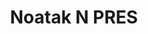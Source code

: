 ---
unit_code: "NOAT"
unit_name: "Noatak N PRES"
unit_type: "National Preserve"
nps_region: "Alaska"
scalerank: 4
note: "null"
name: "Noatak N PRES"
featureclass: "National Park Service"
geojson: >-
  {"type":"Feature","properties":{},"geometry":{"type":"Polygon","coordinates":[[[-155.65266927083334,68.0228271484375],[-155.65266927083334,68.0228271484375],[-155.61885579427084,68.0228271484375],[-155.61885579427084,67.96492513020834],[-155.68648274739584,67.97945149739584],[-155.74442545572916,67.974609375],[-155.74442545572916,67.99873860677084],[-155.78304036458334,68.01806640625],[-155.87479654947916,68.0277099609375],[-155.96171061197916,68.01318359375],[-156.02449544270834,67.9842529296875],[-156.07763671875,67.9842529296875],[-156.14522298177084,67.98909505208334],[-156.2418212890625,67.98909505208334],[-156.314208984375,67.99873860677084],[-156.33837890625,67.9842529296875],[-156.43977864583334,67.974609375],[-156.492919921875,67.96492513020834],[-156.47359212239584,67.94563802083334],[-156.488037109375,67.90218098958334],[-156.56050618489584,67.8731689453125],[-156.5460205078125,67.85872395833334],[-156.59431966145834,67.820068359375],[-156.6522216796875,67.80074055989584],[-156.56050618489584,67.7862548828125],[-156.59431966145834,67.73799641927084],[-156.64742024739584,67.72347005208334],[-156.6522216796875,67.69453938802084],[-156.68603515625,67.68965657552084],[-156.68603515625,67.67036946614584],[-156.7198486328125,67.6558837890625],[-156.7294921875,67.63655598958334],[-156.75846354166666,67.64619954427084],[-156.82609049479166,67.64139811197917],[-156.88887532552084,67.68001302083334],[-156.97578938802084,67.65108235677084],[-156.99991861979166,67.61726888020834],[-156.94197591145834,67.61726888020834],[-156.94677734375,67.5882568359375],[-156.9178466796875,67.59309895833334],[-156.9033203125,67.56412760416667],[-156.927490234375,67.5447998046875],[-156.96610514322916,67.554443359375],[-157.00956217447916,67.53035481770834],[-157.06270345052084,67.53515625],[-157.14481608072916,67.56412760416667],[-157.20756022135416,67.55928548177084],[-157.20756022135416,67.57861328125],[-157.25101725260416,67.5882568359375],[-157.27034505208334,67.58345540364584],[-157.26070149739584,67.510986328125],[-157.29931640625,67.50618489583334],[-157.31380208333334,67.48689778645834],[-157.44417317708334,67.467529296875],[-157.53592936197916,67.44344075520834],[-157.58902994791666,67.43855794270834],[-157.57938639322916,67.4144287109375],[-157.59391276041666,67.39510091145834],[-157.64701334635416,67.39998372395834],[-157.64701334635416,67.4144287109375],[-157.69527180989584,67.4144287109375],[-157.69047037760416,67.45308430989584],[-157.758056640625,67.4482421875],[-157.76774088541666,67.42891438802084],[-157.83048502604166,67.40478515625],[-157.85945638020834,67.424072265625],[-157.84501139322916,67.4482421875],[-157.88362630208334,67.4578857421875],[-157.89326985677084,67.47237141927084],[-157.94156901041666,67.4820556640625],[-157.90779622395834,67.49654134114584],[-157.94637044270834,67.510986328125],[-157.93192545572916,67.53035481770834],[-158.05265299479166,67.53999837239584],[-158.08162434895834,67.53035481770834],[-158.17818196614584,67.51582845052084],[-158.284423828125,67.48689778645834],[-158.29890950520834,67.50618489583334],[-158.26509602864584,67.52067057291667],[-158.29890950520834,67.5447998046875],[-158.36165364583334,67.5447998046875],[-158.39066569010416,67.53035481770834],[-158.49690755208334,67.53035481770834],[-158.53068033854166,67.55928548177084],[-158.51139322916666,67.57381184895834],[-158.55485026041666,67.59309895833334],[-158.59830729166666,67.5882568359375],[-158.62727864583334,67.60762532552084],[-158.632080078125,67.65108235677084],[-158.73347981770834,67.6751708984375],[-158.79146321614584,67.68001302083334],[-158.87837727864584,67.6751708984375],[-158.86873372395834,67.61726888020834],[-158.96529134114584,67.597900390625],[-158.95564778645834,67.58345540364584],[-159.03291829427084,67.5689697265625],[-159.04256184895834,67.5882568359375],[-159.02323404947916,67.6220703125],[-159.0377197265625,67.6317138671875],[-159.15360514322916,67.61726888020834],[-159.201904296875,67.64139811197917],[-159.26953125,67.64139811197917],[-159.2984619140625,67.66552734375],[-159.29366048177084,67.6751708984375],[-159.35160319010416,67.6993408203125],[-159.375732421875,67.70418294270834],[-159.3419189453125,67.72831217447917],[-159.3419189453125,67.75728352864584],[-159.3033447265625,67.78145345052084],[-159.33711751302084,67.7862548828125],[-159.4337158203125,67.78145345052084],[-159.48197428385416,67.79109700520834],[-159.50130208333334,67.81038411458334],[-159.549560546875,67.80558268229167],[-159.6268310546875,67.82491048177084],[-159.7137451171875,67.83935546875],[-159.7620849609375,67.8731689453125],[-159.86344401041666,67.8489990234375],[-159.92138671875,67.8489990234375],[-159.96004231770834,67.82491048177084],[-159.94071451822916,67.80558268229167],[-159.9697265625,67.80558268229167],[-160.02762858072916,67.75244140625],[-160.09525553385416,67.7427978515625],[-160.18216959635416,67.73799641927084],[-160.24495442708334,67.70418294270834],[-160.23527018229166,67.68485514322917],[-160.27392578125,67.6751708984375],[-160.28361002604166,67.65108235677084],[-160.25459798177084,67.64619954427084],[-160.2401123046875,67.60762532552084],[-160.29805501302084,67.57381184895834],[-160.385009765625,67.5689697265625],[-160.38981119791666,67.58345540364584],[-160.4381103515625,67.59309895833334],[-160.41878255208334,67.6220703125],[-160.471923828125,67.63655598958334],[-160.46708170572916,67.6558837890625],[-160.515380859375,67.65108235677084],[-160.58296712239584,67.6558837890625],[-160.62642415364584,67.65108235677084],[-160.66507975260416,67.6220703125],[-160.62162272135416,67.60762532552084],[-160.6361083984375,67.59309895833334],[-160.74235026041666,67.58345540364584],[-160.7664794921875,67.57381184895834],[-160.8968505859375,67.60274251302084],[-160.88236490885416,67.62691243489584],[-160.9403076171875,67.6317138671875],[-161.00309244791666,67.6220703125],[-161.017578125,67.6317138671875],[-161.09965006510416,67.64139811197917],[-161.1383056640625,67.6317138671875],[-161.21553548177084,67.6558837890625],[-161.2783203125,67.64619954427084],[-161.23006184895834,67.62691243489584],[-161.25419108072916,67.60762532552084],[-161.24934895833334,67.58345540364584],[-161.33146158854166,67.59309895833334],[-161.42805989583334,67.55928548177084],[-161.4425048828125,67.5447998046875],[-161.5101318359375,67.5255126953125],[-161.5101318359375,67.50618489583334],[-161.56807454427084,67.49169921875],[-161.65983072916666,67.4820556640625],[-161.73225911458334,67.45308430989584],[-161.79984537760416,67.4578857421875],[-161.85298665364584,67.43375651041667],[-161.80952962239584,67.40478515625],[-161.96402994791666,67.39998372395834],[-162.02197265625,67.4144287109375],[-162.07027180989584,67.40478515625],[-162.0992431640625,67.41927083333334],[-162.12821451822916,67.4144287109375],[-162.16202799479166,67.39029947916667],[-162.17167154947916,67.361328125],[-162.24409993489584,67.3468017578125],[-162.263427734375,67.3275146484375],[-162.22481282552084,67.33235677083334],[-162.14754231770834,67.31302897135417],[-162.12337239583334,67.31302897135417],[-162.10408528645834,67.293701171875],[-162.07027180989584,67.293701171875],[-162.02681477864584,67.2744140625],[-162.03645833333334,67.22607421875],[-161.9881591796875,67.206787109375],[-161.94954427083334,67.206787109375],[-161.88191731770834,67.18745930989584],[-161.86747233072916,67.163330078125],[-161.90608723958334,67.1488037109375],[-162.02197265625,67.13435872395834],[-162.02197265625,67.095703125],[-162.0557861328125,67.095703125],[-162.0557861328125,67.03780110677084],[-162.09444173177084,67.03780110677084],[-162.09444173177084,67.0667724609375],[-162.13301595052084,67.0667724609375],[-162.13301595052084,67.08125813802084],[-162.350341796875,67.08125813802084],[-162.350341796875,67.1102294921875],[-162.3165283203125,67.1102294921875],[-162.3165283203125,67.16817220052084],[-162.4952392578125,67.16817220052084],[-162.4952392578125,67.1536865234375],[-162.53385416666666,67.1536865234375],[-162.55318196614584,67.18265787760417],[-162.47591145833334,67.18265787760417],[-162.47591145833334,67.1971435546875],[-162.4034423828125,67.1971435546875],[-162.4034423828125,67.22607421875],[-162.5145263671875,67.22607421875],[-162.5145263671875,67.2406005859375],[-162.55318196614584,67.2406005859375],[-162.55318196614584,67.26957194010417],[-162.58695475260416,67.26957194010417],[-162.58695475260416,67.29854329427084],[-162.697998046875,67.29854329427084],[-162.702880859375,67.31302897135417],[-162.73665364583334,67.31302897135417],[-162.73665364583334,67.34200032552084],[-162.6256103515625,67.34200032552084],[-162.6256103515625,67.3709716796875],[-162.55318196614584,67.3709716796875],[-162.55318196614584,67.4578857421875],[-162.6256103515625,67.4578857421875],[-162.6256103515625,67.44344075520834],[-162.66422526041666,67.44344075520834],[-162.66422526041666,67.38545735677084],[-162.702880859375,67.38545735677084],[-162.702880859375,67.39998372395834],[-162.7752685546875,67.39998372395834],[-162.7752685546875,67.42891438802084],[-162.84773763020834,67.42891438802084],[-162.84773763020834,67.44344075520834],[-162.92496744791666,67.44344075520834],[-162.92496744791666,67.47237141927084],[-162.8863525390625,67.47237141927084],[-162.8863525390625,67.48689778645834],[-162.84773763020834,67.48689778645834],[-162.84773763020834,67.51582845052084],[-162.79459635416666,67.51582845052084],[-162.79459635416666,67.55928548177084],[-162.7559814453125,67.55928548177084],[-162.7559814453125,67.60274251302084],[-162.71732584635416,67.60274251302084],[-162.72216796875,67.64619954427084],[-162.60628255208334,67.64619954427084],[-162.60628255208334,67.66072591145834],[-162.567626953125,67.66072591145834],[-162.567626953125,67.6751708984375],[-162.53385416666666,67.6751708984375],[-162.53385416666666,67.68965657552084],[-162.4952392578125,67.68965657552084],[-162.4952392578125,67.70418294270834],[-162.53385416666666,67.70418294270834],[-162.53385416666666,67.7186279296875],[-162.4952392578125,67.7186279296875],[-162.4952392578125,67.733154296875],[-162.60628255208334,67.733154296875],[-162.60628255208334,67.7186279296875],[-162.6448974609375,67.7186279296875],[-162.6448974609375,67.70418294270834],[-162.7559814453125,67.70418294270834],[-162.76082356770834,67.7620849609375],[-162.72216796875,67.7620849609375],[-162.72216796875,67.776611328125],[-162.80908203125,67.776611328125],[-162.76082356770834,67.81038411458334],[-162.68355305989584,67.82491048177084],[-162.6883544921875,67.8489990234375],[-162.6256103515625,67.863525390625],[-162.6256103515625,67.9581298828125],[-162.6256103515625,68.03255208333334],[-162.50972493489584,68.03255208333334],[-162.50972493489584,68.0469970703125],[-162.4710693359375,68.0469970703125],[-162.4710693359375,68.0615234375],[-162.43245442708334,68.0615234375],[-162.43245442708334,68.10498046875],[-162.4952392578125,68.10498046875],[-162.54833984375,68.08565266927084],[-162.5821533203125,68.10982259114584],[-162.64009602864584,68.1146240234375],[-162.6883544921875,68.14839680989584],[-162.68355305989584,68.1773681640625],[-162.72701009114584,68.1773681640625],[-162.72216796875,68.2015380859375],[-162.746337890625,68.2257080078125],[-162.78011067708334,68.2353515625],[-162.746337890625,68.2449951171875],[-162.746337890625,68.26912434895834],[-162.7752685546875,68.2884521484375],[-162.746337890625,68.298095703125],[-162.77046712239584,68.322265625],[-162.746337890625,68.33675130208334],[-162.78011067708334,68.36092122395834],[-162.69539388020834,68.3800048828125],[-162.63041178385416,68.3946533203125],[-162.615966796875,68.3995361328125],[-162.5386962890625,68.4091796875],[-162.47591145833334,68.3995361328125],[-162.480712890625,68.43815104166667],[-162.46142578125,68.45263671875],[-162.37263997395834,68.47420247395834],[-162.30208333333334,68.49129231770834],[-162.28275553385416,68.5057373046875],[-162.25374348958334,68.49609375],[-162.1861572265625,68.5057373046875],[-162.14754231770834,68.49129231770834],[-162.06062825520834,68.51057942708334],[-162.02197265625,68.476806640625],[-161.94954427083334,68.4622802734375],[-161.92537434895834,68.476806640625],[-161.86263020833334,68.48160807291667],[-161.8916015625,68.51542154947917],[-161.84814453125,68.51542154947917],[-161.780517578125,68.53474934895834],[-161.7274169921875,68.51542154947917],[-161.7274169921875,68.50093587239584],[-161.63570149739584,68.5299072265625],[-161.6405029296875,68.563720703125],[-161.5728759765625,68.563720703125],[-161.55843098958334,68.58784993489584],[-161.50044759114584,68.5926513671875],[-161.4859619140625,68.57820638020834],[-161.42317708333334,68.57820638020834],[-161.41837565104166,68.56856282552084],[-161.345947265625,68.563720703125],[-161.31697591145834,68.55403645833334],[-161.21073404947916,68.5491943359375],[-161.21553548177084,68.52510579427084],[-161.1817626953125,68.52510579427084],[-161.13346354166666,68.54439290364584],[-161.06583658854166,68.53955078125],[-161.03690592447916,68.51057942708334],[-160.92582194010416,68.54439290364584],[-160.88236490885416,68.5299072265625],[-160.81473795572916,68.5299072265625],[-160.78092447916666,68.51057942708334],[-160.72782389322916,68.51057942708334],[-160.71818033854166,68.5299072265625],[-160.64090983072916,68.53955078125],[-160.60709635416666,68.53474934895834],[-160.58780924479166,68.55887858072917],[-160.48636881510416,68.55887858072917],[-160.43326822916666,68.57820638020834],[-160.385009765625,68.563720703125],[-160.37052408854166,68.57820638020834],[-160.31254069010416,68.5733642578125],[-160.2642822265625,68.60233561197917],[-160.22562662760416,68.60233561197917],[-160.1966552734375,68.61201985677084],[-160.13387044270834,68.5830078125],[-160.07108561197916,68.61201985677084],[-160.02762858072916,68.61201985677084],[-160.00830078125,68.60233561197917],[-159.96004231770834,68.62166341145834],[-159.902099609375,68.62646484375],[-159.87312825520834,68.6409912109375],[-159.76688639322916,68.63130696614584],[-159.75240071614584,68.6168212890625],[-159.66064453125,68.65547688802084],[-159.60270182291666,68.62646484375],[-159.54475911458334,68.62166341145834],[-159.549560546875,68.5975341796875],[-159.49165852864584,68.61201985677084],[-159.42887369791666,68.61201985677084],[-159.419189453125,68.57820638020834],[-159.3660888671875,68.58784993489584],[-159.332275390625,68.563720703125],[-159.24055989583334,68.5830078125],[-159.1826171875,68.5733642578125],[-159.114990234375,68.61201985677084],[-159.071533203125,68.61201985677084],[-159.01359049479166,68.5830078125],[-159.01839192708334,68.5733642578125],[-158.95564778645834,68.55887858072917],[-158.95564778645834,68.54439290364584],[-158.87353515625,68.52510579427084],[-158.77693684895834,68.51542154947917],[-158.74800618489584,68.49129231770834],[-158.70454915364584,68.49609375],[-158.68522135416666,68.4622802734375],[-158.5789794921875,68.46712239583334],[-158.55000813802084,68.48160807291667],[-158.52103678385416,68.4622802734375],[-158.48238118489584,68.46712239583334],[-158.43412272135416,68.45263671875],[-158.43412272135416,68.428466796875],[-158.38582356770834,68.42366536458334],[-158.36653645833334,68.4091796875],[-158.30855305989584,68.3995361328125],[-158.216796875,68.41402180989584],[-158.15889485677084,68.40437825520834],[-158.15401204427084,68.385009765625],[-158.11055501302084,68.3753662109375],[-158.1298828125,68.36092122395834],[-158.10091145833334,68.322265625],[-158.0767822265625,68.3319091796875],[-158.0767822265625,68.35123697916667],[-158.01883951822916,68.36572265625],[-157.94637044270834,68.36092122395834],[-157.88846842447916,68.34639485677084],[-157.88362630208334,68.3319091796875],[-157.81599934895834,68.33675130208334],[-157.73872884114584,68.31746419270834],[-157.7049560546875,68.341552734375],[-157.64701334635416,68.341552734375],[-157.671142578125,68.30293782552084],[-157.65665690104166,68.27880859375],[-157.7049560546875,68.26912434895834],[-157.65665690104166,68.26432291666667],[-157.59871419270834,68.24019368489584],[-157.56974283854166,68.254638671875],[-157.50211588541666,68.2449951171875],[-157.39107259114584,68.25948079427084],[-157.35245768229166,68.254638671875],[-157.255859375,68.2884521484375],[-157.2462158203125,68.30777994791667],[-157.19791666666666,68.32710774739584],[-157.1689453125,68.3126220703125],[-157.08203125,68.30777994791667],[-157.04337565104166,68.322265625],[-156.99027506510416,68.31746419270834],[-156.92264811197916,68.30293782552084],[-156.95166015625,68.26912434895834],[-156.927490234375,68.254638671875],[-156.93717447916666,68.2257080078125],[-156.908203125,68.211181640625],[-156.82609049479166,68.211181640625],[-156.81160481770834,68.19673665364584],[-156.70536295572916,68.19189453125],[-156.59431966145834,68.2015380859375],[-156.536376953125,68.17256673177084],[-156.492919921875,68.18705240885417],[-156.4156494140625,68.18705240885417],[-156.36735026041666,68.1773681640625],[-156.20316569010416,68.1580810546875],[-156.14522298177084,68.17256673177084],[-156.12589518229166,68.1339111328125],[-156.140380859375,68.12910970052084],[-156.140380859375,68.09529622395834],[-156.0438232421875,68.0711669921875],[-155.9744873046875,68.0675048828125],[-155.97139485677084,68.08565266927084],[-155.98103841145834,68.11946614583334],[-156.00516764322916,68.1339111328125],[-155.9423828125,68.1339111328125],[-155.9423828125,68.11946614583334],[-155.89412434895834,68.11946614583334],[-155.89412434895834,68.10498046875],[-155.81685384114584,68.10498046875],[-155.81685384114584,68.0904541015625],[-155.7781982421875,68.0904541015625],[-155.7781982421875,68.07600911458334],[-155.70096842447916,68.07600911458334],[-155.70096842447916,68.03255208333334],[-155.662353515625,68.03255208333334],[-155.65266927083334,68.0228271484375]]]}}
number: 20
title: "Noatak N PRES"
---